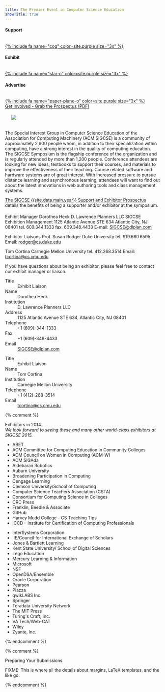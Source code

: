 ```yaml
---
title: The Premier Event in Computer Science Education
showTitle: true
---
```


<div class="row" >
    <div class="col-sm-4 text-center">
        <h4>
            Support
        </h4><br>
        <a href="{{site.data.main.prospectusurl}}">
        {% include fa name="cog" color=site.purple size="3x"  %}
    </a>
    </div>
    <div class="col-sm-4 text-center">
        <h4>
            Exhibit
        </h4><br>
        <a href="{{site.data.main.prospectusurl}}">
        {% include fa name="star-o" color=site.purple size="3x"  %}
    </a>
    </div>
    <div class="col-sm-4 text-center">
        <h4>
            Advertise
        </h4><br>
        <a href="{{site.data.main.prospectusurl}}">
         {% include fa name="paper-plane-o" color=site.purple size="3x"  %}
     </a>
    </div>
</div>

<div class="col-sm-12" id="featured">
    <div class="page-header text-muted text-center">
        <a href="{{site.data.main.prospectusurl}}">Get Involved - Grab the Prospectus (PDF)</a>
    </div>
</div>



<div class="row"  style="margin-bottom: 20px;">
    <div class="col-sm-12">
 <img src="{{site.base}}/images/keep-connected-200.png" class="img-responive pull-right" style="padding: 20px;"/>
<p>The Special Interest Group in Computer Science Education of the Association for Computing Machinery (ACM SIGCSE) is a community of approximately 2,600 people whom, in addition to their specialization within computing, have a strong interest in the quality of computing education. The SIGCSE Symposium is the flagship conference of the organization and is regularly attended by more than 1,200 people. Conference attendees are looking for new ideas, textbooks to support their courses, and materials to improve the effectiveness of their teaching. Course related software and hardware systems are of great interest. With increased pressure to pursue distance learning and asynchronous learning, attendees will want to find out about the latest innovations in web authoring tools and class management systems.
</p>
<p> <a href="{{site.data.main.prospectusurl}}">The SIGCSE {{site.data.main.year}} Support and Exhibitor Prospectus</a> details the benefits of being a supporter and/or exhibitor at the symposium. 
</div>
</div> <!-- row -->

Exhibit Manager
Dorothea Heck
D. Lawrence Planners LLC
SIGCSE Exhibition Management
1125 Atlantic Avenue STE 634
Atlantic City, NJ 08401
tel. 609.344.1333 
fax. 609.348.4433
E-mail: SIGCSE@dlplan.com

Exhibitor Liaisons
Prof. Susan Rodger
Duke University
tel. 919.660.6595
Email: rodger@cs.duke.edu

Tom Cortina
Carnegie Mellon University
tel. 412.268.3514
Email: tcortina@cs.cmu.edu



<p>If you have questions about being an exhibitor, please feel free to contact our exhibit manager or liaison.</p>

<dl class="dl-horizontal">
    <dt> Title </dt>
    <dd> Exhibit Liaison </dd>
    <dt> Name </dt>
    <dd> Dorothea Heck </dd>
    <dt> Institution </dt>
    <dd> D. Lawrence Planners LLC </dd>
    <dt> Address </dt>
    <dd> 1125 Atlantic Avenue STE 634, Atlantic City, NJ 08401 </dd>
    <dt> Telephone </dt>
    <dd> +1 (609)-344-1333 </dd>
    <dt> Fax </dt>
    <dd> +1 (609)-348-4433 </dd>
    <dt> Email </dt>
    <dd> <a href="mailto:SIGCSE@dlplan.com">SIGCSE@dlplan.com</a> </dd>
</dl>

<dl class="dl-horizontal">
    <dt> Title </dt>
    <dd> Exhibit Liaison </dd>
    <dt> Name </dt>
    <dd> Tom Cortina </dd>
    <dt> Institution </dt>
    <dd> Carnegie Mellon University </dd>
    <dt> Telephone </dt>
    <dd> +1 (412)-268-3514 </dd>
    <dt> Email </dt>
    <dd> <a href="mailto:tcortina@cs.cmu.edu">tcortina@cs.cmu.edu</a> </dd>
</dl>


{% comment %}
<!-- SIGCSE 2014 Exhibitors -->
<div class="col-sm-12" id="featured">
    <div class="page-header text-muted">
        Exhibitors in 2014...
    </div>
</div>
<div class="row">
    <div class="col-sm-12" style="margin-bottom: 10px;">
    <i>We look forward to seeing these and many other world-class exhibitors at SIGCSE 2015.</i>
</div>
    <div class="col-sm-6" >
        <ul>
          <li>ABET</li>
          <li>ACM Committee for Computing Education in Community Colleges</li>
          <li>ACM Council on Women in Computing (ACM-W)</li>
          <li>ACM SIGAda</li>
          <li>Aldebaran Robotics</li>
          <li>Auburn University</li>
          <li>Broadening Participation in Computing</li>
          <li>Cengage Learning</li>
          <li>Clemson University/School of Computing</li>
          <li>Computer Science Teachers Association (CSTA)</li>
          <li>Consortium for Computing Science in Colleges</li>
          <li>CRC Press</li>
          <li>Franklin, Beedle & Associate</li>
          <li>GitHub</li>
          <li>Harvey Mudd College – CS Teaching Tips</li>
          <li>ICCD – Institute for Certification of Computing Professionals</li>
        </ul>    
    </div>  
    <div class="col-sm-6">
        <ul>
          <li>InterSystems Corporation</li>
          <li>IIE/Council for International Exchange of Scholars</li>
          <li>Jones &amp; Bartlett Learning</li>
          <li>Kent State University/ School of Digital Sciences</li>
          <li>Lego Education</li>
          <li>Mercury Learning &amp; Information</li>
          <li>Microsoft</li>
          <li>NSF</li>
          <li>OpenDSA/Ensemble</li>
          <li>Oracle Corporation</li>
          <li>Pearson</li>
          <li>Piazza</li>
          <li>qwikLABS Inc.</li>
          <li>Springer</li>
          <li>Teradata University Network</li>
          <li>The MIT Press</li>
          <li>Turing's Craft, Inc.</li>
          <li>VA Tech/Web-CAT</li>
          <li>Wiley</li>
          <li>Zyante, Inc.</li>
      </ul>
  </div>
</div> <!-- row -->
{% endcomment %}

{% comment %}
<div class="col-sm-12" id="featured">
    <div class="page-header text-muted">
        Preparing Your Submissions
    </div>
</div>

FIXME: This is where all the details about margins, LaTeX templates, and the like go.

{% endcomment %}